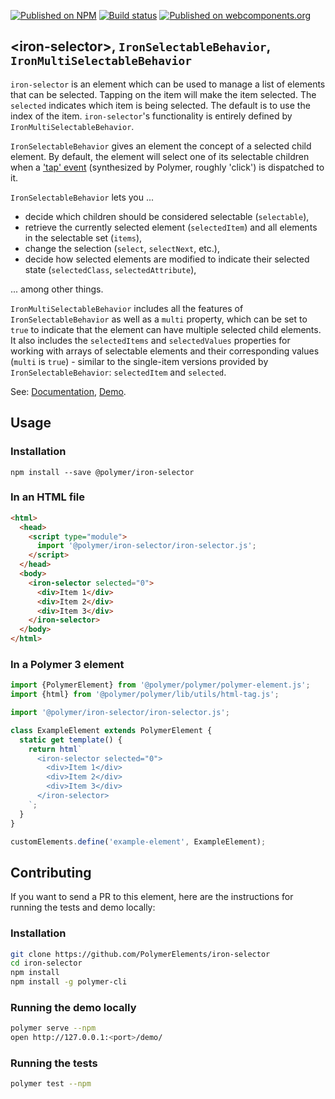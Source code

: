 [![Published on NPM](https://img.shields.io/npm/v/@polymer/iron-selector.svg)](https://www.npmjs.com/package/@polymer/iron-selector)
[![Build status](https://travis-ci.org/PolymerElements/iron-selector.svg?branch=master)](https://travis-ci.org/PolymerElements/iron-selector)
[![Published on webcomponents.org](https://img.shields.io/badge/webcomponents.org-published-blue.svg)](https://webcomponents.org/element/@polymer/iron-selector)

## &lt;iron-selector&gt;, `IronSelectableBehavior`, `IronMultiSelectableBehavior`

`iron-selector` is an element which can be used to manage a list of elements
that can be selected. Tapping on the item will make the item selected. The
`selected` indicates which item is being selected. The default is to use the
index of the item. `iron-selector`'s functionality is entirely defined by
`IronMultiSelectableBehavior`.

`IronSelectableBehavior` gives an element the concept of a selected child
element. By default, the element will select one of its selectable children
when a ['tap'
event](https://www.polymer-project.org/3.0/docs/devguide/gesture-events#gesture-event-types)
(synthesized by Polymer, roughly 'click') is dispatched to it.

`IronSelectableBehavior` lets you ...

  - decide which children should be considered selectable (`selectable`),
  - retrieve the currently selected element (`selectedItem`) and all elements
    in the selectable set (`items`),
  - change the selection (`select`, `selectNext`, etc.),
  - decide how selected elements are modified to indicate their selected state
    (`selectedClass`, `selectedAttribute`),

... among other things.

`IronMultiSelectableBehavior` includes all the features of
`IronSelectableBehavior` as well as a `multi` property, which can be set to
`true` to indicate that the element can have multiple selected child elements.
It also includes the `selectedItems` and `selectedValues` properties for
working with arrays of selectable elements and their corresponding values
(`multi` is `true`) - similar to the single-item versions provided by
`IronSelectableBehavior`: `selectedItem` and `selected`.

See: [Documentation](https://www.webcomponents.org/element/@polymer/iron-selector),
  [Demo](https://www.webcomponents.org/element/@polymer/iron-selector/demo/demo/index.html).

## Usage

### Installation

```
npm install --save @polymer/iron-selector
```

### In an HTML file

```html
<html>
  <head>
    <script type="module">
      import '@polymer/iron-selector/iron-selector.js';
    </script>
  </head>
  <body>
    <iron-selector selected="0">
      <div>Item 1</div>
      <div>Item 2</div>
      <div>Item 3</div>
    </iron-selector>
  </body>
</html>
```

### In a Polymer 3 element

```js
import {PolymerElement} from '@polymer/polymer/polymer-element.js';
import {html} from '@polymer/polymer/lib/utils/html-tag.js';

import '@polymer/iron-selector/iron-selector.js';

class ExampleElement extends PolymerElement {
  static get template() {
    return html`
      <iron-selector selected="0">
        <div>Item 1</div>
        <div>Item 2</div>
        <div>Item 3</div>
      </iron-selector>
    `;
  }
}

customElements.define('example-element', ExampleElement);
```

## Contributing

If you want to send a PR to this element, here are the instructions for running
the tests and demo locally:

### Installation

```sh
git clone https://github.com/PolymerElements/iron-selector
cd iron-selector
npm install
npm install -g polymer-cli
```

### Running the demo locally

```sh
polymer serve --npm
open http://127.0.0.1:<port>/demo/
```

### Running the tests

```sh
polymer test --npm
```
